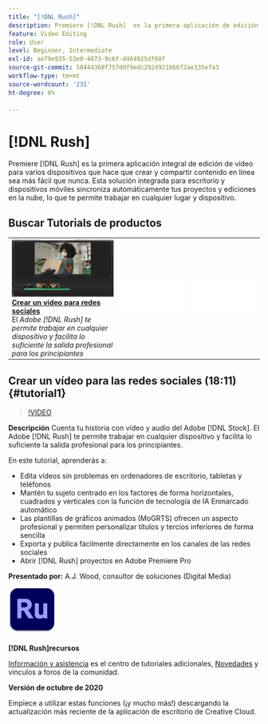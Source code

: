 ```yaml
---
title: "[!DNL Rush]"
description: Premiere [!DNL Rush]  es la primera aplicación de edición de vídeo todo en uno para varios dispositivos que hace que crear y compartir contenido online sea más fácil que nunca
feature: Video Editing
role: User
level: Beginner, Intermediate
exl-id: ae79e935-53e0-4873-9c6f-d464925df68f
source-git-commit: 58444368f757ddf9edc292d921bb6f2ae335efa3
workflow-type: tm+mt
source-wordcount: '231'
ht-degree: 0%

---
```


# [!DNL Rush]

Premiere [!DNL Rush] es la primera aplicación integral de edición de vídeo para varios dispositivos que hace que crear y compartir contenido en línea sea más fácil que nunca. Esta solución integrada para escritorio y dispositivos móviles sincroniza automáticamente tus proyectos y ediciones en la nube, lo que te permite trabajar en cualquier lugar y dispositivo.

## Buscar Tutorials de productos

<table style="table-layout:fixed">
<tr>
 <td>
   <a href="rush.md#tutorial1">
      <img alt="Crea un vídeo para las redes sociales" src="../assets/rush_socialMediaAd_wood_thumbnail.jpg" />
   </a>
    <div>
   <a href="rush.md#tutorial1"><strong>Crear un vídeo para redes sociales</strong></a>
    </div>
    El <em>Adobe [!DNL Rush] te permite trabajar en cualquier dispositivo y facilita lo suficiente la salida profesional para los principiantes</em>
    <br>
  </td>
  <td>
    <img alt="Separador" src="../assets/Whitespacer.png" />
    <div>
    <br>
  </td>
  <td>
    <img alt="Separador" src="../assets/Whitespacer.png" />
    <div>
    <br>
  </td>
</tr>
</table>

## Crear un vídeo para las redes sociales (18:11) {#tutorial1}

>[!VIDEO](https://video.tv.adobe.com/v/326900?hidetitle=true)

**Descripción**
Cuenta tu historia con vídeo y audio del Adobe [!DNL Stock]. El Adobe [!DNL Rush] te permite trabajar en cualquier dispositivo y facilita lo suficiente la salida profesional para los principiantes.

En este tutorial, aprenderás a:
* Edita vídeos sin problemas en ordenadores de escritorio, tabletas y teléfonos
* Mantén tu sujeto centrado en los factores de forma horizontales, cuadrados y verticales con la función de tecnología de IA Enmarcado automático
* Las plantillas de gráficos animados (MoGRTS) ofrecen un aspecto profesional y permiten personalizar títulos y tercios inferiores de forma sencilla
* Exporta y publica fácilmente directamente en los canales de las redes sociales
* Abrir [!DNL Rush] proyectos en Adobe Premiere Pro

**Presentado por:**
A.J. Wood, consultor de soluciones (Digital Media)

![Logotipo de Rush](../assets/ru_appicon_96.png)

**[!DNL Rush]recursos**

[Información y asistencia](https://helpx.adobe.com/support/premiere-rush.html) es el centro de tutoriales adicionales, [Novedades](https://helpx.adobe.com/premiere-rush/user-guide.html/premiere-rush/help/whats-new.ug.html) y vínculos a foros de la comunidad.

**Versión de octubre de 2020**

Empiece a utilizar estas funciones (¡y mucho más!) descargando la actualización más reciente de la aplicación de escritorio de Creative Cloud.
